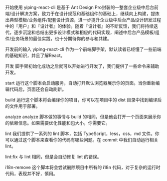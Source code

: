 开始使用
yiping-react-cli 是基于 Ant Design Pro封装的一整套企业级中后台前端/设计解决方案，致力于在设计规范和基础组件的基础上，继续向上构建，提炼出典型模板/业务组件/配套设计资源，进一步提升企业级中后台产品设计研发过程中的『用户』和『设计者』的体验。随着『设计者』的不断反馈，我们将持续迭代，逐步沉淀和总结出更多设计模式和相应的代码实现，阐述中后台产品模板/组件/业务场景的最佳实践，也十分期待你的参与和共建。

开发前的输入
yiping-react-cli 作为一个前端脚手架，默认读者已经懂了一些前端的基础知识，并且了解React。

开发
脚手架初始化成功之后就可以开始进行开发了，我们提供了一些命令来辅助开发。

start
运行这个脚本会启动服务，自动打开默认浏览器展示你的页面。当你重新编辑代码后，页面还会自动刷新。

build
运行这个脚本将会编译你的项目，你可以在项目中的 dist 目录中找到编译后的文件用于部署。

analyze
analyze 脚本做的事情与 build 的相同，但是他会打开一个页面来展示你的依赖信息。如果需要优化性能和包大小，你需要它。

lint
我们提供了一系列的 lint 脚本，包括 TypeScript，less，css，md 文件。你可以通过这个脚本来查看你的代码有哪些问题。在 commit 中我们自动运行相关 lint。

lint:fix
与 lint 相同，但是会自动修复 lint 的错误。

i18n-remove
这个脚本将会尝试删除项目中所有的 i18n 代码，对于复杂的运行时代码，表现并不好，慎用。
